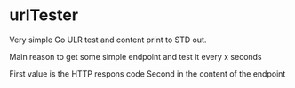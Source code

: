 # urlTester
Very simple Go ULR test and content print to STD out.

Main reason to get some simple endpoint and test it every x seconds

First value is the HTTP respons code
Second in the content of the endpoint
